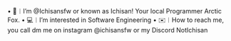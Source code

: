 • 🦊︱I’m @Ichisansfw or known as Ichisan! Your local Programmer Arctic Fox.
• 💻︱I’m interested in Software Engineering
• ✉️︱How to reach me, you call dm me on instagram @ichisansfw or my Discord NotIchisan

<!---
Ichisansfw/Ichisansfw is a ✨ special ✨ repository because its `README.md` (this file) appears on your GitHub profile.
You can click the Preview link to take a look at your changes.
--->
